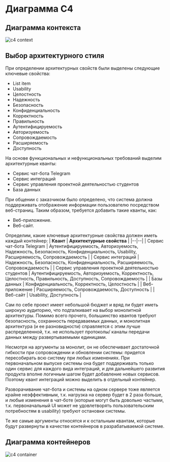 # Диаграмма С4
## Диаграмма контекста

![c4 context](https://github.com/TypicalMedic/Software-Architecture/blob/LabWork2/Lab%20Work%20%E2%84%962/Docs/c4%20Context.drawio.png?raw=true)
## Выбор архитектурного стиля

При определении архитектурных свойств были выделены следующие ключевые свойства:
 - List item
- Usability
- Целостность
- Надежность
- Безопасность
- Конфиденциальность
- Корректность
 - Правильность
- Аутентифицируемость
- Авторизуемость
- Сопровождаемость
- Расширяемость
- Доступность

На основе функциональных  и нефункциональных требований выделим архитектурные кванты:

- Сервис чат-бота Telegram
- Сервис интеграций
- Сервис управления проектной деятельностью студентов
- База данных

При общении с заказчиком было определено, что система должна поддерживать отображение информации пользователю посредством веб-страниц. Таким образом, требуется добавить такие кванты, как:

- Веб-приложение.
- Веб-сайт.

Определим, какие ключевые архитектурные свойства должен иметь каждый контейнер:
| **Квант** | **Архитектурные свойства** |
|--|--|
| Сервис чат-бота Telegram | Аутентифицируемость, Авторизуемость, Надежность, Безопасность,  Конфиденциальность, Usability, Расширяемость, Сопровождаемость |
| Сервис интеграций | Надежность, Безопасность,  Конфиденциальность, Расширяемость, Сопровождаемость |
| Сервис управления проектной деятельностью студентов | Аутентифицируемость, Авторизуемость, Корректность, Целостность, Правильность, Доступность, Сопровождаемость |
| Базы данных | Конфиденциальность, Корректность, Целостность |
| Веб-приложение | Расширяемость, Сопровождаемость, Доступность |
| Веб-сайт | Usability, Доступность |







Сам по себе проект имеет небольшой бюджет и вряд ли будет иметь широкую аудиторию, что подталкивает на выбор монолитной архитектуры. Помимо всего прочего, большинство квантов требуют безопасность, сохранность передаваемых данных, и монолитная архитектура (и ее разновидности) справляется с этим лучше распределенной, т.к. не использует протоколы/ каналы передачи данных между развертываемыми единицами.

Несмотря на аргументы за монолит, он не обеспечивает достаточной гибкости при сопровождении и обновлении системы: придется пересобирать всю систему при любых изменениях. При первоначальном выпуске системы она будет поддерживать только один сервис для каждого вида интеграций, и для дальнейшего развития продукта вполне логичным шагом будет добавление новых сервисов. Поэтому квант интеграций можно выделить в отдельный контейнер.

Разворачивание чат-бота и системы на одном сервере тоже является крайне неэффективным, т.к. нагрузка на сервер будет в 2 раза больше, и любые изменения в чат-боте (которые могут быть довольно частыми, т.к. первоначальный UI может не удовлетворять пользовательским потребностям в usability) требуют остановки системы.

Те же самые аргументы относятся и к остальным квантам, которые будут развернуты в качестве контейнеров в разрабатываемой системе.

## Диаграмма контейнеров

![c4 container](https://github.com/TypicalMedic/Software-Architecture/blob/LabWork2/Lab%20Work%20%E2%84%962/Docs/c4%20Containers.drawio.png?raw=true)
